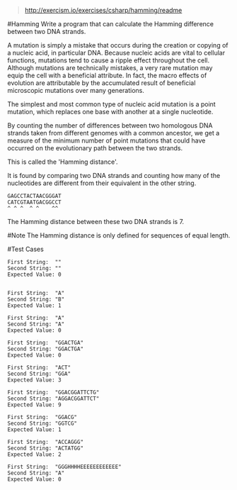 > http://exercism.io/exercises/csharp/hamming/readme

#Hamming
Write a program that can calculate the Hamming difference between two DNA strands.

A mutation is simply a mistake that occurs during the creation or copying of a nucleic acid, in particular DNA. Because nucleic acids are vital to cellular functions, mutations tend to cause a ripple effect throughout the cell. Although mutations are technically mistakes, a very rare mutation may equip the cell with a beneficial attribute. In fact, the macro effects of evolution are attributable by the accumulated result of beneficial microscopic mutations over many generations.

The simplest and most common type of nucleic acid mutation is a point mutation, which replaces one base with another at a single nucleotide.

By counting the number of differences between two homologous DNA strands taken from different genomes with a common ancestor, we get a measure of the minimum number of point mutations that could have occurred on the evolutionary path between the two strands.

This is called the 'Hamming distance'.

It is found by comparing two DNA strands and counting how many of the nucleotides are different from their equivalent in the other string.

```
GAGCCTACTAACGGGAT
CATCGTAATGACGGCCT
^ ^ ^  ^ ^    ^^
```
The Hamming distance between these two DNA strands is 7.

#Note
The Hamming distance is only defined for sequences of equal length.

#Test Cases
```
First String:  "" 
Second String: "" 
Expected Value: 0 


First String:  "A"
Second String: "B"
Expected Value: 1

First String:  "A"
Second String: "A"
Expected Value: 0

First String:  "GGACTGA"
Second String: "GGACTGA"
Expected Value: 0

First String:  "ACT"
Second String: "GGA"
Expected Value: 3

First String:  "GGACGGATTCTG"
Second String: "AGGACGGATTCT"
Expected Value: 9

First String:  "GGACG"
Second String: "GGTCG"
Expected Value: 1

First String:  "ACCAGGG"
Second String: "ACTATGG"
Expected Value: 2

First String:  "GGGHHHHEEEEEEEEEEEE"
Second String: "A"
Expected Value: 0
```
